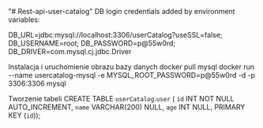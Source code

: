 "# Rest-api-user-catalog"
DB login credentials added by environment variables:

DB_URL=jdbc:mysql://localhost:3306/userCatalog?useSSL=false;
DB_USERNAME=root;
DB_PASSWORD=p@55w0rd;
DB_DRIVER=com.mysql.cj.jdbc.Driver

Instalacja i uruchomienie obrazu bazy danych
docker pull mysql
docker run --name usercatalog-mysql -e MYSQL_ROOT_PASSWORD=p@55w0rd -d -p 3306:3306 mysql

Tworzenie tabeli
CREATE TABLE `userCatalog`.`user` (
`id` INT NOT NULL AUTO_INCREMENT,
`name` VARCHAR(200) NULL,
`age` INT NULL,
PRIMARY KEY (`id`));
